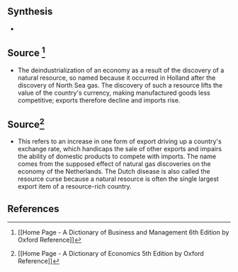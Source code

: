 ## Synthesis
- 
## Source [^1]
- The deindustrialization of an economy as a result of the discovery of a natural resource, so named because it occurred in Holland after the discovery of North Sea gas. The discovery of such a resource lifts the value of the country's currency, making manufactured goods less competitive; exports therefore decline and imports rise.
## Source[^2]
- This refers to an increase in one form of export driving up a country's exchange rate, which handicaps the sale of other exports and impairs the ability of domestic products to compete with imports. The name comes from the supposed effect of natural gas discoveries on the economy of the Netherlands. The Dutch disease is also called the resource curse because a natural resource is often the single largest export item of a resource-rich country.
## References

[^1]: [[Home Page - A Dictionary of Business and Management 6th Edition by Oxford Reference]]
[^2]: [[Home Page - A Dictionary of Economics 5th Edition by Oxford Reference]]